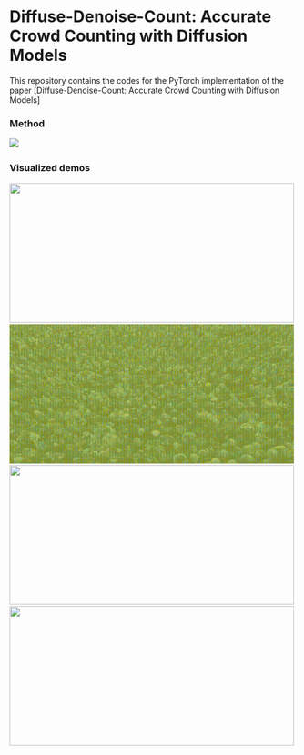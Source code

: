 # Diffuse-Denoise-Count: Accurate Crowd Counting with Diffusion Models
This repository contains the codes for the PyTorch implementation of the paper [Diffuse-Denoise-Count: Accurate Crowd Counting with Diffusion Models]

### Method
<img src="figs/flow chart.jpg" width="1000"/> 

### Visualized demos
<p float="left">
  <img src="figs/jhu 01.gif" width="500" height="245"/>
  <img src="figs/jhu 02.gif" width="500" height="245"/>
  <img src="figs/shha.gif" width="500" height="245"/>
  <img src="figs/ucf qnrf.gif" width="500" height="245"/>
</p>
